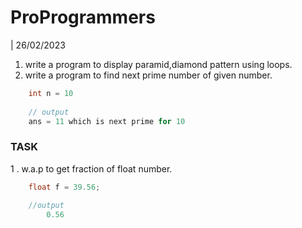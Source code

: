 # ProProgrammers

| 26/02/2023
1. write a program to display paramid,diamond pattern using loops.
2. write a program to find next prime number of given number.
```c
	int n = 10
	
	// output
	ans = 11 which is next prime for 10
```


### TASK
1 . w.a.p to get fraction of float number.

```c
	float f = 39.56;
	
	//output
		0.56

```
